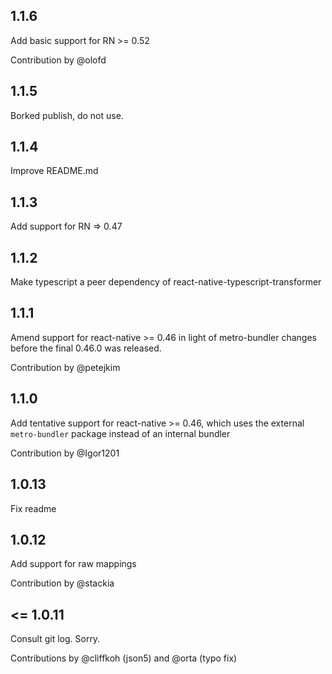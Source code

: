 ## 1.1.6

Add basic support for RN >= 0.52

Contribution by @olofd

## 1.1.5

Borked publish, do not use.

## 1.1.4

Improve README.md

## 1.1.3

Add support for RN => 0.47

## 1.1.2

Make typescript a peer dependency of react-native-typescript-transformer

## 1.1.1

Amend support for react-native >= 0.46 in light of metro-bundler changes
before the final 0.46.0 was released.

Contribution by @petejkim

## 1.1.0

Add tentative support for react-native >= 0.46, which uses the external
`metro-bundler` package instead of an internal bundler

Contribution by @Igor1201

## 1.0.13

Fix readme

## 1.0.12

Add support for raw mappings

Contribution by @stackia

## <= 1.0.11

Consult git log. Sorry.

Contributions by @cliffkoh (json5) and @orta (typo fix)
